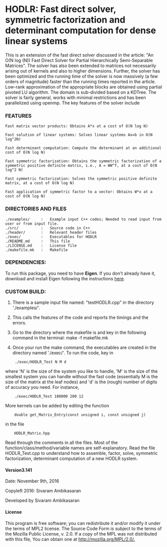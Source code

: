 # HODLR: Fast direct solver, symmetric factorization and determinant computation for dense linear systems

This is an extension of the fast direct solver discussed in the article: "An O(N log (N)) Fast Direct Solver for Partial Hierarchically Semi-Separable Matrices". The solver has also been extended to matrices not necessarily arising out of kernels and also to higher dimensions. Further, the solver has been optimized and the running time of the solver is now massively (a few orders of magnitude) faster than the running times reported in the article. Low-rank approximation of the appropriate blocks are obtained using partial pivoted LU algorithm. The domain is sub-divided based on a KDTree. The solver is fairly general, works with minimal restrictions and has been parallelized using openmp. The key features of the solver include

### FEATURES
	
	Fast matrix vector products: Obtains A*x at a cost of O(N log N)

	Fast solution of linear systems: Solves linear systems Ax=b in O(N log^2N)
	
	Fast determinant computation: Compute the determinant at an additional cost of O(N log N)
	
	Fast symmetric factorization: Obtains the symmetric factorization of a symmetric positive definite matrix, i.e., A = WW^T, at a cost of O(N log^2 N)

	Fast symmetric factorization: Solves the symmetric positive definite matrix, at a cost of O(N log N)

	Fast application of symmetric factor to a vector: Obtains W*x at a cost of O(N log N)


### DIRECTORIES AND FILES


	./examples/		:	Example input C++ codes; Needed to read input from user or from input file.
	./src/			:	Source code in C++
	./header/		:	Relevant header files
	./exec/			:	Executables for HODLR
	./README.md		:	This file
	./LICENSE.md	:	License file
	./makefile.mk	:	Makefile

### DEPENDENCIES:

To run this package, you need to have **Eigen**. If you don't already have it, download and install Eigen following the instructions [here](http://eigen.tuxfamily.org/index.php?title=Main_Page).

### CUSTOM BUILD:

1. There is a sample input file named: "testHODLR.cpp" in the directory './examples/'.

2. This calls the features of the code and reports the timings and the errors.

3. Go to the directory where the makefile is and key in the following command in the terminal:
	make -f makefile.mk

4. Once your run the make command, the executables are created in the directory named './exec/'. To run the code, key in

		./exec/HODLR_Test N M d

where 'N' is the size of the system you like to handle, 'M' is the size of the smallest system you can handle without the fast code (essentially M is the size of the matrix at the leaf nodes) and 'd' is the (rough) number of digits of accuracy you need. For instance,
		
		./exec/HODLR_Test 100000 200 12

More kernels can be added by editing the function

		double get_Matrix_Entry(const unsigned i, const unsigned j)

 in the file

		HODLR_Matrix.hpp

Read through the comments in all the files. Most of the function/class/method/variable names are self-explanatory. Read the file HODLR_Test.cpp to understand how to assemble, factor, solve, symmetric factorization, determinant computation of a new HODLR system.

#### Version3.141

Date: November 9th, 2016

Copyleft 2016: Sivaram Ambikasaran

Developed by Sivaram Ambikasaran

#### License
This program is free software; you can redistribute it and/or modify it under the terms of MPL2 license. The Source Code Form is subject to the terms of the Mozilla Public License, v. 2.0. If a copy of the MPL was not distributed with this file, You can obtain one at <http://mozilla.org/MPL/2.0/.>